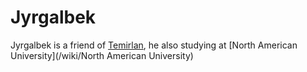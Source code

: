 # Jyrgalbek

Jyrgalbek is a friend of [Temirlan](/wiki/Temirlan), he also studying at [North American University](/wiki/North American University)